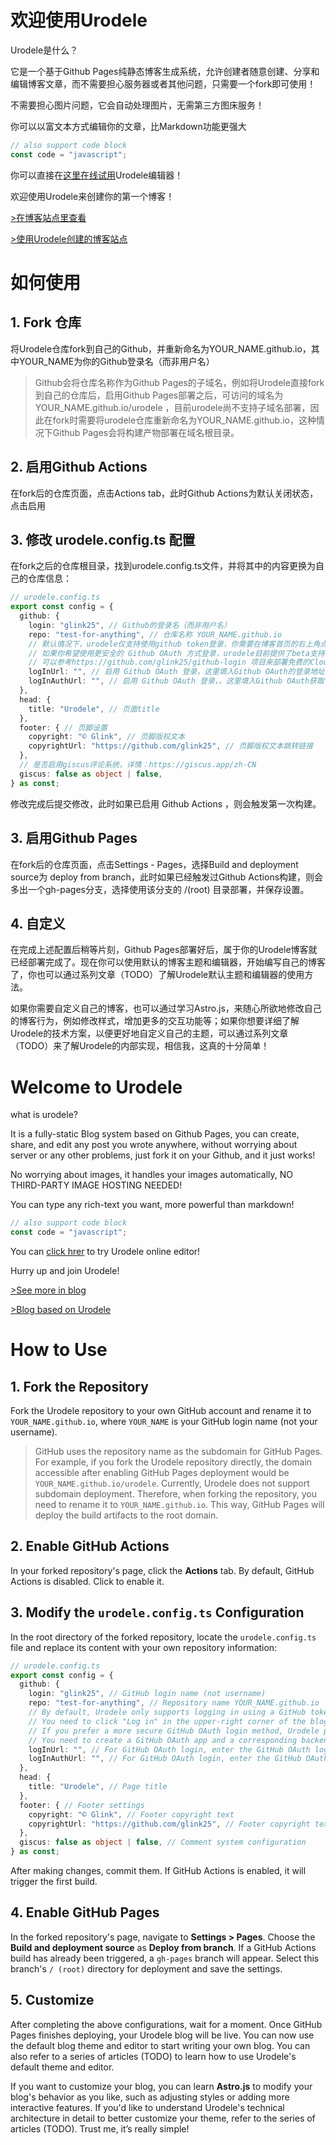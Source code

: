 # 欢迎使用Urodele

Urodele是什么？

它是一个基于Github Pages纯静态博客生成系统，允许创建者随意创建、分享和编辑博客文章，而不需要担心服务器或者其他问题，只需要一个fork即可使用！

不需要担心图片问题，它会自动处理图片，无需第三方图床服务！

你可以以富文本方式编辑你的文章，比Markdown功能更强大

```javascript
// also support code block
const code = "javascript";
```

你可以直接在[这里在线试用](https://glink25.github.io/edit/?new)Urodele编辑器！

欢迎使用Urodele来创建你的第一个博客！

[>在博客站点里查看](https://glink25.github.io/post/Welcome-to-Urodele/)

[>使用Urodele创建的博客站点](https://glink25.github.io)

# 如何使用

## 1. Fork 仓库

将Urodele仓库fork到自己的Github，并重新命名为YOUR_NAME.github.io，其中YOUR_NAME为你的Github登录名（而非用户名）

> Github会将仓库名称作为Github Pages的子域名，例如将Urodele直接fork到自己的仓库后，启用Github Pages部署之后，可访问的域名为 YOUR_NAME.github.io/urodele ，目前urodele尚不支持子域名部署，因此在fork时需要将urodele仓库重新命名为YOUR_NAME.github.io，这种情况下Github Pages会将构建产物部署在域名根目录。

## 2. 启用Github Actions

在fork后的仓库页面，点击Actions tab，此时Github Actions为默认关闭状态，点击启用

## 3. 修改 urodele.config.ts 配置
在fork之后的仓库根目录，找到urodele.config.ts文件，并将其中的内容更换为自己的仓库信息：

```typescript
// urodele.config.ts
export const config = {
  github: {
    login: "glink25", // Github的登录名（而非用户名）
    repo: "test-for-anything", // 仓库名称 YOUR_NAME.github.io
    // 默认情况下，urodele仅支持使用github token登录，你需要在博客首页的右上角点击登录，输入自己的github token来进行登录
    // 如果你希望使用更安全的 Github OAuth 方式登录，urodele目前提供了beta支持，你需要自己创建一个Github OAuth应用和对应的后端用于登录
    // 可以参考https://github.com/glink25/github-login 项目来部署免费的CloudFlare Worker以实现Github Apps登录
    logInUrl: "", // 启用 Github OAuth 登录，这里填入Github OAuth的登录地址
    logInAuthUrl: "", // 启用 Github OAuth 登录，，这里填入Github OAuth获取token的地址
  },
  head: {
    title: "Urodele", // 页面title
  },
  footer: { // 页脚设置
    copyright: "© Glink", // 页脚版权文本
    copyrightUrl: "https://github.com/glink25", // 页脚版权文本跳转链接
  },
  // 是否启用giscus评论系统，详情：https://giscus.app/zh-CN
  giscus: false as object | false,
} as const;
```

修改完成后提交修改，此时如果已启用 Github Actions ，则会触发第一次构建。

## 3. 启用Github Pages

在fork后的仓库页面，点击Settings - Pages，选择Build and deployment source为 deploy from branch，此时如果已经触发过Github Actions构建，则会多出一个gh-pages分支，选择使用该分支的 /(root) 目录部署，并保存设置。

## 4. 自定义

在完成上述配置后稍等片刻，Github Pages部署好后，属于你的Urodele博客就已经部署完成了。现在你可以使用默认的博客主题和编辑器，开始编写自己的博客了，你也可以通过系列文章（TODO）了解Urodele默认主题和编辑器的使用方法。

如果你需要自定义自己的博客，也可以通过学习Astro.js，来随心所欲地修改自己的博客行为，例如修改样式，增加更多的交互功能等；如果你想要详细了解Urodele的技术方案，以便更好地自定义自己的主题，可以通过系列文章（TODO）来了解Urodele的内部实现，相信我，这真的十分简单！


# Welcome to Urodele

what is urodele? 

It is a fully-static Blog system based on Github Pages, you can create, share, and edit any post you wrote anywhere, without worrying about server or any other problems, just fork it on your Github, and it just works!

No worrying about images, it handles your images automatically, NO THIRD-PARTY IMAGE HOSTING NEEDED!

You can type any rich-text you want, more powerful than markdown!

```javascript
// also support code block
const code = "javascript";
```

You can [click hrer](https://glink25.github.io/edit/?new) to try Urodele online editor!

Hurry up and join Urodele!

[>See more in blog](https://glink25.github.io/post/Welcome-to-Urodele/)

[>Blog based on Urodele](https://glink25.github.io)

# How to Use

## 1. Fork the Repository

Fork the Urodele repository to your own GitHub account and rename it to `YOUR_NAME.github.io`, where `YOUR_NAME` is your GitHub login name (not your username).

> GitHub uses the repository name as the subdomain for GitHub Pages. For example, if you fork the Urodele repository directly, the domain accessible after enabling GitHub Pages deployment would be `YOUR_NAME.github.io/urodele`. Currently, Urodele does not support subdomain deployment. Therefore, when forking the repository, you need to rename it to `YOUR_NAME.github.io`. This way, GitHub Pages will deploy the build artifacts to the root domain.

## 2. Enable GitHub Actions

In your forked repository's page, click the **Actions** tab. By default, GitHub Actions is disabled. Click to enable it.

## 3. Modify the `urodele.config.ts` Configuration

In the root directory of the forked repository, locate the `urodele.config.ts` file and replace its content with your own repository information:

```typescript
// urodele.config.ts
export const config = {
  github: {
    login: "glink25", // GitHub login name (not username)
    repo: "test-for-anything", // Repository name YOUR_NAME.github.io
    // By default, Urodele only supports logging in using a GitHub token.
    // You need to click "Log in" in the upper-right corner of the blog's homepage and enter your GitHub token to log in.
    // If you prefer a more secure GitHub OAuth login method, Urodele provides beta support.
    // You need to create a GitHub OAuth app and a corresponding backend for login.
    logInUrl: "", // For GitHub OAuth login, enter the GitHub OAuth login URL here
    logInAuthUrl: "", // For GitHub OAuth login, enter the GitHub OAuth token URL here
  },
  head: {
    title: "Urodele", // Page title
  },
  footer: { // Footer settings
    copyright: "© Glink", // Footer copyright text
    copyrightUrl: "https://github.com/glink25", // Footer copyright text hyperlink
  },
  giscus: false as object | false, // Comment system configuration
} as const;
```

After making changes, commit them. If GitHub Actions is enabled, it will trigger the first build.

## 4. Enable GitHub Pages

In the forked repository's page, navigate to **Settings > Pages**. Choose the **Build and deployment source** as **Deploy from branch**. If a GitHub Actions build has already been triggered, a `gh-pages` branch will appear. Select this branch's `/ (root)` directory for deployment and save the settings.

## 5. Customize

After completing the above configurations, wait for a moment. Once GitHub Pages finishes deploying, your Urodele blog will be live. You can now use the default blog theme and editor to start writing your own blog. You can also refer to a series of articles (TODO) to learn how to use Urodele's default theme and editor.

If you want to customize your blog, you can learn **Astro.js** to modify your blog's behavior as you like, such as adjusting styles or adding more interactive features. If you'd like to understand Urodele's technical architecture in detail to better customize your theme, refer to the series of articles (TODO). Trust me, it’s really simple!
